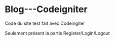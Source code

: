 # Blog---Codeigniter

Code du site test fait avec Codeingiter

Seulement présent la partis Register/Login/Logout
